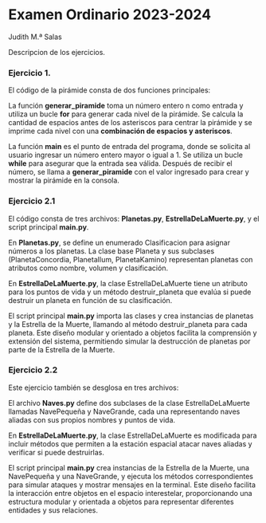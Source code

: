 # Examen Ordinario 2023-2024
 Judith M.ª Salas


Descripcion de los ejercicios.

### Ejercicio 1.

El código de la pirámide consta de dos funciones principales:

La función **generar_piramide** toma un número entero n como entrada y utiliza un bucle **for** para generar cada nivel de la pirámide. Se calcula la cantidad de espacios antes de los asteriscos para centrar la pirámide y se imprime cada nivel con una **combinación de espacios y asteriscos**. 

La función **main** es el punto de entrada del programa, donde se solicita al usuario ingresar un número entero mayor o igual a 1. Se utiliza un bucle **while** para asegurar que la entrada sea válida. Después de recibir el número, se llama a **generar_piramide** con el valor ingresado para crear y mostrar la pirámide en la consola.

### Ejercicio 2.1
El código consta de tres archivos: **Planetas.py**, **EstrellaDeLaMuerte.py**, y el script principal **main.py**. 

En **Planetas.py**, se define un enumerado Clasificacion para asignar números a los planetas. La clase base Planeta y sus subclases (PlanetaConcordia, PlanetaIlum, PlanetaKamino) representan planetas con atributos como nombre, volumen y clasificación. 

En **EstrellaDeLaMuerte.py**, la clase EstrellaDeLaMuerte tiene un atributo para los puntos de vida y un método destruir_planeta que evalúa si puede destruir un planeta en función de su clasificación. 

El script principal **main.py** importa las clases y crea instancias de planetas y la Estrella de la Muerte, llamando al método destruir_planeta para cada planeta. Este diseño modular y orientado a objetos facilita la comprensión y extensión del sistema, permitiendo simular la destrucción de planetas por parte de la Estrella de la Muerte.

### Ejercicio 2.2

Este ejercicio también se desglosa en tres archivos:

El archivo **Naves.py** define dos subclases de la clase EstrellaDeLaMuerte llamadas NavePequeña y NaveGrande, cada una representando naves aliadas con sus propios nombres y puntos de vida.

En **EstrellaDeLaMuerte.py**, la clase EstrellaDeLaMuerte es modificada para incluir métodos que permiten a la estación espacial atacar naves aliadas y verificar si puede destruirlas.

El script principal **main.py** crea instancias de la Estrella de la Muerte, una NavePequeña y una NaveGrande, y ejecuta los métodos correspondientes para simular ataques y mostrar mensajes en la terminal. Este diseño facilita la interacción entre objetos en el espacio interestelar, proporcionando una estructura modular y orientada a objetos para representar diferentes entidades y sus relaciones.

